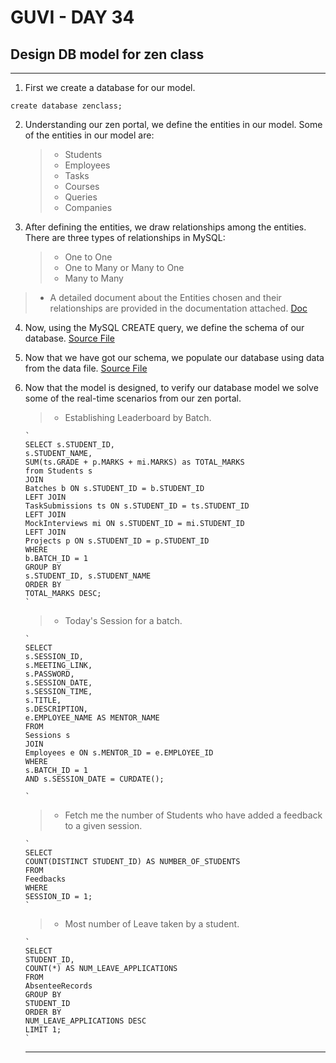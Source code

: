 # GUVI - DAY 34

## Design DB model for zen class
---

1. First we create a database for our model.

```
create database zenclass;

```

2.  Understanding our zen portal, we define the entities in our model. Some of the entities in our model are:

    > - Students
    > - Employees
    > - Tasks
    > - Courses
    > - Queries
    > - Companies

3.  After defining the entities, we draw relationships among the entities. There are three types of relationships in MySQL:

    > - One to One
    > - One to Many or Many to One
    > - Many to Many

> - A detailed document about the Entities chosen and their relationships are provided in the documentation attached. [Doc]()

4.  Now, using the MySQL CREATE query, we define the schema of our database. [Source File](./Schema.sql)

5.  Now that we have got our schema, we populate our database using data from the data file. [Source File](./Data.sql)

6.  Now that the model is designed, to verify our database model we solve some of the real-time scenarios from our zen portal.

    > - Establishing Leaderboard by Batch.

        `
        SELECT s.STUDENT_ID,
        s.STUDENT_NAME,
        SUM(ts.GRADE + p.MARKS + mi.MARKS) as TOTAL_MARKS
        from Students s
        JOIN
        Batches b ON s.STUDENT_ID = b.STUDENT_ID
        LEFT JOIN
        TaskSubmissions ts ON s.STUDENT_ID = ts.STUDENT_ID
        LEFT JOIN
        MockInterviews mi ON s.STUDENT_ID = mi.STUDENT_ID
        LEFT JOIN
        Projects p ON s.STUDENT_ID = p.STUDENT_ID
        WHERE
        b.BATCH_ID = 1
        GROUP BY
        s.STUDENT_ID, s.STUDENT_NAME
        ORDER BY
        TOTAL_MARKS DESC;
        `

    > - Today's Session for a batch.

        `
        SELECT
        s.SESSION_ID,
        s.MEETING_LINK,
        s.PASSWORD,
        s.SESSION_DATE,
        s.SESSION_TIME,
        s.TITLE,
        s.DESCRIPTION,
        e.EMPLOYEE_NAME AS MENTOR_NAME
        FROM
        Sessions s
        JOIN
        Employees e ON s.MENTOR_ID = e.EMPLOYEE_ID
        WHERE
        s.BATCH_ID = 1
        AND s.SESSION_DATE = CURDATE();

        `

    > - Fetch me the number of Students who have added a feedback to a given session.

        `
        SELECT
        COUNT(DISTINCT STUDENT_ID) AS NUMBER_OF_STUDENTS
        FROM
        Feedbacks
        WHERE
        SESSION_ID = 1;
        `

    > - Most number of Leave taken by a student.

        `
        SELECT
        STUDENT_ID,
        COUNT(*) AS NUM_LEAVE_APPLICATIONS
        FROM
        AbsenteeRecords
        GROUP BY
        STUDENT_ID
        ORDER BY
        NUM_LEAVE_APPLICATIONS DESC
        LIMIT 1;
        `
    ---
